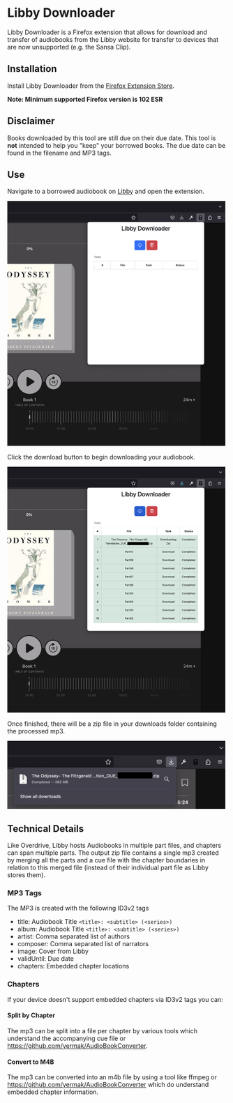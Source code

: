 # Libby Downloader

Libby Downloader is a Firefox extension that allows for download and transfer of audiobooks from
the Libby website for transfer to devices that are now unsupported (e.g. the Sansa Clip).

## Installation
Install Libby Downloader from the [Firefox Extension Store](https://addons.mozilla.org/en-US/firefox/extensions/).

 **Note: Minimum supported Firefox version is 102 ESR**

## Disclaimer
Books downloaded by this tool are still due on their due date. This tool is **not** intended to help you "keep" your
borrowed books. The due date can be found in the filename and MP3 tags.

## Use
Navigate to a borrowed audiobook on [Libby](https://libbyapp.com) and open the extension.


<img src="ready.png" width="500" alt="Ready Screenshot"/>

Click the download button to begin downloading your audiobook.

<img src="complete.png" width="500" alt="Complete Screenshot"/>

Once finished, there will be a zip file in your downloads folder containing the processed mp3.

<img src="download.png" width="500" alt="Download Screenshot"/>

## Technical Details 
Like Overdrive, Libby hosts Audiobooks in multiple part files, and chapters can span multiple parts. The output
zip file contains a single mp3 created by merging all the parts and a cue file with the chapter boundaries 
in relation to this merged file (instead of their individual part file as Libby stores them).

### MP3 Tags
The MP3 is created with the following ID3v2 tags
* title: Audiobook Title `<title>: <subtitle> (<series>)`
* album: Audiobook Title `<title>: <subtitle> (<series>)`
* artist: Comma separated list of authors
* composer: Comma separated list of narrators
* image: Cover from Libby
* validUntil: Due date
* chapters: Embedded chapter locations

### Chapters 
If your device doesn't support embedded chapters via ID3v2 tags you can:

#### Split by Chapter
The mp3 can be split into a file per chapter by various tools which understand the accompanying cue file
or https://github.com/yermak/AudioBookConverter. 

#### Convert to M4B
The mp3 can be converted into an m4b file by using a tool like ffmpeg or https://github.com/yermak/AudioBookConverter
which do understand embedded chapter information.